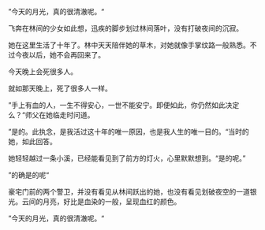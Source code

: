 ”今天的月光，真的很清澈呢。“

飞奔在林间的少女如此想，迅疾的脚步划过林间落叶，没有打破夜间的沉寂。

她在这里生活了十年了。林中天天陪伴她的草木，对她就像手掌纹路一般熟悉。不过今夜以后，她不会再回来了。

今天晚上会死很多人。

就如那天晚上，死了很多人一样。

”手上有血的人，一生不得安心，一世不能安宁。即便如此，你仍然如此决定么？“师父在她临走时问道。

”是的。此执念，是我活过这十年的唯一原因，也是我人生的唯一目的。“当时的她，如此回答。

她轻轻越过一条小溪，已经能看见到了前方的灯火，心里默默想到。“是的呢。”

”的确是的呢“

豪宅门前的两个警卫，并没有看见从林间跃出的她，也没有看见划破夜空的一道银光。云间的月亮，好比是血染的一般，呈现血红的颜色。

”今天的月光，真的很清澈呢。“
